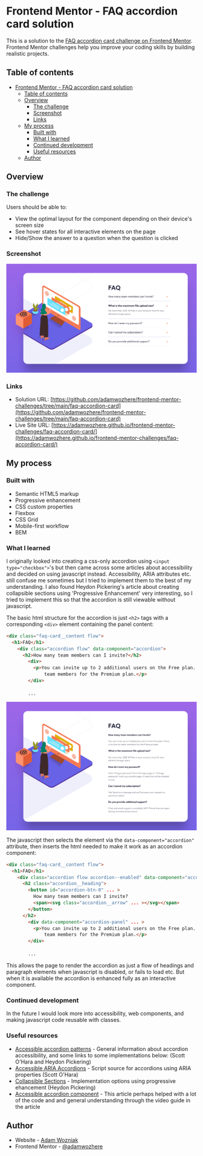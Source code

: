 # Frontend Mentor - FAQ accordion card solution

This is a solution to the [FAQ accordion card challenge on Frontend Mentor](https://www.frontendmentor.io/challenges/faq-accordion-card-XlyjD0Oam). Frontend Mentor challenges help you improve your coding skills by building realistic projects. 

## Table of contents

- [Frontend Mentor - FAQ accordion card solution](#frontend-mentor---faq-accordion-card-solution)
  - [Table of contents](#table-of-contents)
  - [Overview](#overview)
    - [The challenge](#the-challenge)
    - [Screenshot](#screenshot)
    - [Links](#links)
  - [My process](#my-process)
    - [Built with](#built-with)
    - [What I learned](#what-i-learned)
    - [Continued development](#continued-development)
    - [Useful resources](#useful-resources)
  - [Author](#author)

## Overview

### The challenge

Users should be able to:

- View the optimal layout for the component depending on their device's screen size
- See hover states for all interactive elements on the page
- Hide/Show the answer to a question when the question is clicked

### Screenshot

![](./screenshot.png)

### Links

- Solution URL: [https://github.com/adamwozhere/frontend-mentor-challenges/tree/main/faq-accordion-card](https://github.com/adamwozhere/frontend-mentor-challenges/tree/main/faq-accordion-card)
- Live Site URL: [https://adamwozhere.github.io/frontend-mentor-challenges/faq-accordion-card/](https://adamwozhere.github.io/frontend-mentor-challenges/faq-accordion-card/)

## My process

### Built with

- Semantic HTML5 markup
- Progressive enhancement
- CSS custom properties
- Flexbox
- CSS Grid
- Mobile-first workflow
- BEM


### What I learned

I originally looked into creating a css-only accordion using `<input type="checkbox">`'s but then came across some articles about accessibility and decided on using javascript instead. Accessibility, ARIA attributes etc. still confuse me sometimes but I tried to implement them to the best of my understanding. I also found Heydon Pickering's article about creating collapsible sections using 'Progressive Enhancement' very interesting, so I tried to implement this so that the accordion is still viewable without javascript.

The basic html structure for the accordion is just `<h2>` tags with a corresponding `<div>` element containing the panel content:

```html
<div class="faq-card__content flow">
  <h1>FAQ</h1>
    <div class="accordion flow" data-component="accordion">
      <h2>How many team members can I invite?</h2>
        <div>
          <p>You can invite up to 2 additional users on the Free plan. There is no limit on
              team members for the Premium plan.</p>
        </div>

        ...

```

![](screenshot2.png)

The javascript then selects the element via the `data-component="accordion"` attribute, then inserts the html needed to make it work as an accordion component:

```html
<div class="faq-card__content flow">
  <h1>FAQ</h1>
    <div class="accordion flow accordion--enabled" data-component="accordion">
      <h2 class="accordion__heading">
        <button id="accordion-btn-0" ... >
          How many team members can I invite?
          <span><svg class="accordion__arrow" ... ></svg></span>
        </button>
      </h2>
        <div data-component="accordion-panel" ... >
          <p>You can invite up to 2 additional users on the Free plan. There is no limit on
              team members for the Premium plan.</p>
        </div>

        ...

```

This allows the page to render the accordion as just a flow of headings and paragraph elements when javascript is disabled, or fails to load etc. But when it is available the accordion is enhanced fully as an interactive component.


### Continued development

In the future I would look more into accessibility, web components, and making javascript code reusable with classes.

### Useful resources

- [Accessible accordion patterns](https://www.hassellinclusion.com/blog/accessible-accordion-pattern/) - General information about accordion accessibility, and some links to some implementations below: (Scott O'Hara and Heydon Pickering)
- [Accessible ARIA Accordions](https://www.scottohara.me/blog/2017/10/25/accordion-release.html) - Script source for accordions using ARIA properties (Scott O'Hara)
- [Collapsible Sections](https://inclusive-components.design/collapsible-sections/) - Implementation options using progressive ehancement (Heydon Pickering)
- [Accessible accordion component](https://barker.codes/blog/an-accessible-accordion-component) - This article perhaps helped with a lot of the code and and general understanding through the video guide in the article


## Author

- Website - [Adam Wozniak](https://www.adamwozniak.uk)
- Frontend Mentor - [@adamwozhere](https://www.frontendmentor.io/profile/adamwozhere)
